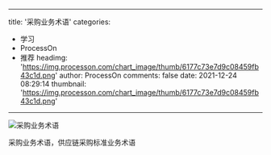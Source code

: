 
---
title: '采购业务术语'
categories: 
 - 学习
 - ProcessOn
 - 推荐
headimg: 'https://img.processon.com/chart_image/thumb/6177c73e7d9c08459fb43c1d.png'
author: ProcessOn
comments: false
date: 2021-12-24 08:29:14
thumbnail: 'https://img.processon.com/chart_image/thumb/6177c73e7d9c08459fb43c1d.png'
---

<div>   
<img class="thumb" alt="采购业务术语" src="https://img.processon.com/chart_image/thumb/6177c73e7d9c08459fb43c1d.png" referrerpolicy="no-referrer">
<p>采购业务术语，供应链采购标准业务术语</p>  
</div>
            